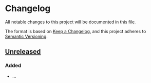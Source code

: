# Changelog
All notable changes to this project will be documented in this file.

The format is based on [Keep a Changelog](https://keepachangelog.com/en/1.0.0/),
and this project adheres to [Semantic Versioning](https://semver.org/spec/v2.0.0.html).

## [Unreleased]
### Added

- …

[Unreleased]: https://github.com/projectsyn/component-k8s-object-dumper/compare/v0.1.0...HEAD
